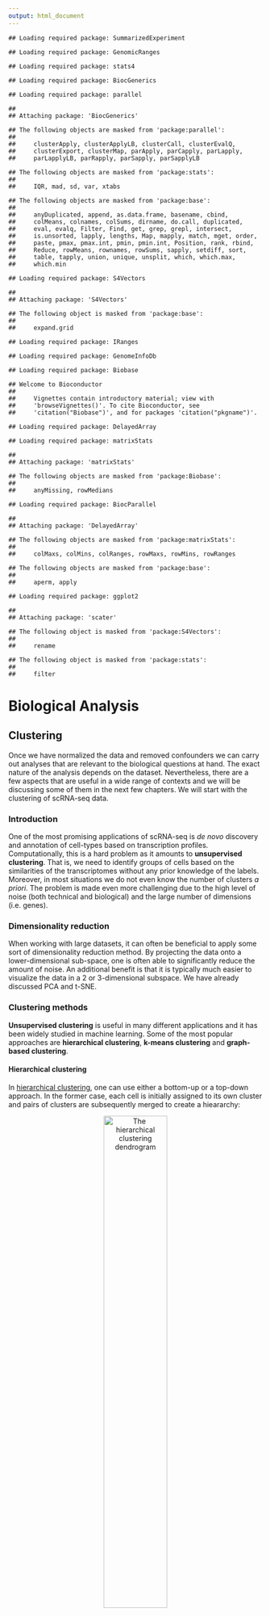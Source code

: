 ```yaml
---
output: html_document
---
```



```
## Loading required package: SummarizedExperiment
```

```
## Loading required package: GenomicRanges
```

```
## Loading required package: stats4
```

```
## Loading required package: BiocGenerics
```

```
## Loading required package: parallel
```

```
## 
## Attaching package: 'BiocGenerics'
```

```
## The following objects are masked from 'package:parallel':
## 
##     clusterApply, clusterApplyLB, clusterCall, clusterEvalQ,
##     clusterExport, clusterMap, parApply, parCapply, parLapply,
##     parLapplyLB, parRapply, parSapply, parSapplyLB
```

```
## The following objects are masked from 'package:stats':
## 
##     IQR, mad, sd, var, xtabs
```

```
## The following objects are masked from 'package:base':
## 
##     anyDuplicated, append, as.data.frame, basename, cbind,
##     colMeans, colnames, colSums, dirname, do.call, duplicated,
##     eval, evalq, Filter, Find, get, grep, grepl, intersect,
##     is.unsorted, lapply, lengths, Map, mapply, match, mget, order,
##     paste, pmax, pmax.int, pmin, pmin.int, Position, rank, rbind,
##     Reduce, rowMeans, rownames, rowSums, sapply, setdiff, sort,
##     table, tapply, union, unique, unsplit, which, which.max,
##     which.min
```

```
## Loading required package: S4Vectors
```

```
## 
## Attaching package: 'S4Vectors'
```

```
## The following object is masked from 'package:base':
## 
##     expand.grid
```

```
## Loading required package: IRanges
```

```
## Loading required package: GenomeInfoDb
```

```
## Loading required package: Biobase
```

```
## Welcome to Bioconductor
## 
##     Vignettes contain introductory material; view with
##     'browseVignettes()'. To cite Bioconductor, see
##     'citation("Biobase")', and for packages 'citation("pkgname")'.
```

```
## Loading required package: DelayedArray
```

```
## Loading required package: matrixStats
```

```
## 
## Attaching package: 'matrixStats'
```

```
## The following objects are masked from 'package:Biobase':
## 
##     anyMissing, rowMedians
```

```
## Loading required package: BiocParallel
```

```
## 
## Attaching package: 'DelayedArray'
```

```
## The following objects are masked from 'package:matrixStats':
## 
##     colMaxs, colMins, colRanges, rowMaxs, rowMins, rowRanges
```

```
## The following objects are masked from 'package:base':
## 
##     aperm, apply
```

```
## Loading required package: ggplot2
```

```
## 
## Attaching package: 'scater'
```

```
## The following object is masked from 'package:S4Vectors':
## 
##     rename
```

```
## The following object is masked from 'package:stats':
## 
##     filter
```


# Biological Analysis

## Clustering 

Once we have normalized the data and removed confounders we can 
carry out analyses that are relevant to the biological questions 
at hand. The exact nature of the analysis depends on the dataset.
Nevertheless, there are a few aspects that are useful in a wide 
range of contexts and we will be discussing some of them in the 
next few chapters. We will start with the clustering of 
scRNA-seq data.

### Introduction

One of the most promising applications of scRNA-seq is _de novo_ 
discovery and annotation of cell-types based on transcription
profiles. Computationally, this is a hard problem as it amounts to
__unsupervised clustering__. That is, we need to identify groups of
cells based on the similarities of the transcriptomes without any
prior knowledge of the labels. Moreover, in most situations we
do not even know the number of clusters _a priori_. The problem
is made even more challenging due to the high level of noise 
(both technical and biological) and the large number of dimensions
(i.e. genes). 

### Dimensionality reduction

When working with large datasets, it can often be beneficial to
apply some sort of dimensionality reduction method. By projecting
the data onto a lower-dimensional sub-space, one is often able to
significantly reduce the amount of noise. An additional benefit is
that it is typically much easier to visualize the data in a 2 or
3-dimensional subspace. We have already discussed PCA 
and t-SNE. 

### Clustering methods

__Unsupervised clustering__ is useful in many different applications and
it has been widely studied in machine learning. Some of the most
popular approaches are __hierarchical clustering__, 
__k-means clustering__ and __graph-based clustering__.

#### Hierarchical clustering

In [hierarchical clustering](https://en.wikipedia.org/wiki/Hierarchical_clustering),
one can use either a bottom-up or a top-down approach. In the former
case, each cell is initially assigned to its own cluster and
pairs of clusters are subsequently merged to create a hieararchy:



<div class="figure" style="text-align: center">
<img src="figures/hierarchical_clustering2.png" alt="The hierarchical clustering dendrogram" width="50%" />
<p class="caption">(\#fig:clust-hierarch-dendr)The hierarchical clustering dendrogram</p>
</div>

With a top-down strategy, one instead starts with all
observations in one cluster and then recursively split each
cluster to form a hierarchy. One of the advantages of 
this strategy is that the method is deterministic.

#### k-means

In [_k_-means clustering](https://en.wikipedia.org/wiki/K-means_clustering),
the goal is to partition _N_ cells into _k_ different clusters. 
In an iterative manner, cluster centers are assigned and
each cell is assigned to its nearest cluster:

<div class="figure" style="text-align: center">
<img src="figures/k-means.png" alt="Schematic representation of the k-means clustering" width="100%" />
<p class="caption">(\#fig:clust-k-means)Schematic representation of the k-means clustering</p>
</div>

Most methods for scRNA-seq analysis includes a _k_-means 
step at some point.

#### Graph-based methods

Over the last two decades there has been a lot of interest in
analyzing networks in various domains. One goal is to
identify groups or modules of nodes in a network.

<div class="figure" style="text-align: center">
<img src="figures/graph_network.jpg" alt="Schematic representation of the graph network" width="100%" />
<p class="caption">(\#fig:clust-graph)Schematic representation of the graph network</p>
</div>

Some of these methods can be applied to scRNA-seq data
by building a graph where each node represents a cell.
Note that constructing the graph and assigning weights
to the edges is not trivial. One advantage of 
graph-based methods is that some of them are very 
efficient and can be applied to networks containing
millions of nodes.

### Challenges in clustering

* What is the number of clusters _k_?
* What is a cell type?
* __Scalability__: in the last few years the number of cells in scRNA-seq experiments has grown by several orders of magnitude from ~$10^2$ to ~$10^6$
* Tools are not user-friendly

### Software packages for scRNA-seq data

#### [clusterExperiment](https://www.bioconductor.org/packages/release/bioc/html/clusterExperiment.html) 

* R/Bioconductor package uses `SingleCellExperiment` object
* Functionality for running and comparing many different clusterings of single-cell sequencing data or other large mRNA expression data sets
* Based on the RSEC (Resampling-based Sequential Ensemble Clustering) algorithm for finding a single robust clustering based on the many clusterings that the user might create by perturbing various parameters of a clustering algorithm 

#### [SC3](http://bioconductor.org/packages/SC3/)

<div class="figure" style="text-align: center">
<img src="figures/sc3.png" alt="SC3 pipeline" width="100%" />
<p class="caption">(\#fig:clust-sc3)SC3 pipeline</p>
</div>

* R/Bioconductor package based on PCA and spectral dimensionality reductions [@Kiselev2016-bq]
* Utilises _k_-means
* Additionally performs the consensus clustering

#### tSNE + k-means

* Based on __tSNE__ maps
* Utilises _k_-means

#### [SINCERA](https://research.cchmc.org/pbge/sincera.html)

* SINCERA [@Guo2015-ok] is based on hierarchical clustering
* Data is converted to _z_-scores before clustering
* Identify _k_ by finding the first singleton cluster in the hierarchy

#### [pcaReduce](https://github.com/JustinaZ/pcaReduce)

pcaReduce [@Zurauskiene2016-kg] combines PCA, _k_-means and “iterative” hierarchical clustering. Starting from a large number of clusters pcaReduce iteratively merges similar clusters; after each merging event it removes the principle component explaning the least variance in the data.

#### [SNN-Cliq](http://bioinfo.uncc.edu/SNNCliq/)

`SNN-Cliq` [@Xu2015-vf] is a graph-based method. First the method identifies the k-nearest-neighbours of each cell according to the _distance_ measure. This is used to calculate the number of Shared Nearest Neighbours (SNN) between each pair of cells. A graph is built by placing an edge between two cells If they have at least one SNN. Clusters are defined as groups of cells with many edges between them using a "clique" method. SNN-Cliq requires several parameters to be defined manually.

#### Seurat clustering

[`Seurat`](https://github.com/satijalab/seurat) clustering is based on a _community detection_ approach similar to `SNN-Cliq` and to one previously proposed for analyzing CyTOF data [@Levine2015-fk].

### Comparing clustering

To compare two sets of clustering labels we can use [adjusted Rand index](https://en.wikipedia.org/wiki/Rand_index). The index is a measure of the similarity between two data clusterings. Values of the adjusted Rand index lie in $[0;1]$ interval, where $1$ means that two clusterings are identical and $0$ means the level of similarity expected by chance.




## Clustering example


```r
library(SC3)
```

To illustrate clustering of scRNA-seq data, we consider 
the `Deng` dataset of cells from developing mouse embryo 
[@Deng2014-mx]. We have preprocessed the dataset and 
created a `SingleCellExperiment` object in advance. 
We have also annotated the cells with the cell types 
identified in the original publication (it is the 
`cell_type2` column in the `colData` slot).

### Deng dataset

Let's load the data and look at it:

```r
deng <- readRDS("data/deng/deng-reads.rds")
deng
```

```
## class: SingleCellExperiment 
## dim: 22431 268 
## metadata(0):
## assays(2): counts logcounts
## rownames(22431): Hvcn1 Gbp7 ... Sox5 Alg11
## rowData names(10): feature_symbol is_feature_control ...
##   total_counts log10_total_counts
## colnames(268): 16cell 16cell.1 ... zy.2 zy.3
## colData names(30): cell_type2 cell_type1 ... pct_counts_ERCC
##   is_cell_control
## reducedDimNames(0):
## spikeNames(1): ERCC
```

Let's look at the cell type annotation:

```r
table(colData(deng)$cell_type2)
```

```
## 
##     16cell      4cell      8cell early2cell earlyblast  late2cell 
##         50         14         37          8         43         10 
##  lateblast   mid2cell   midblast         zy 
##         30         12         60          4
```

A simple PCA analysis already separates some strong 
cell types and provides some insights in the data structure:


```r
plotPCA(deng, colour_by = "cell_type2")
```

<img src="06-biological-analyses_files/figure-html/unnamed-chunk-5-1.png" width="90%" style="display: block; margin: auto;" />

As you can see, the early cell types separate quite well, 
but the three blastocyst timepoints are more difficult to distinguish.

### SC3

Let's run `SC3` clustering on the Deng data. The advantage 
of the `SC3` is that it can directly ingest a 
`SingleCellExperiment` object.

Now let's image we do not know the number of clusters _k_ 
(cell types). `SC3` can estimate a number of clusters for you:


```r
deng <- sc3_estimate_k(deng)
```

```
## Estimating k...
```

```r
metadata(deng)$sc3$k_estimation
```

```
## [1] 6
```

Interestingly, the number of cell types predicted by `SC3`
is smaller than in the original data annotation. However, 
early, mid and late stages of different cell types 
together, we will have exactly 6 cell types. We store 
the merged cell types in `cell_type1` column of the
`colData` slot:


```r
plotPCA(deng, colour_by = "cell_type1")
```

<img src="06-biological-analyses_files/figure-html/unnamed-chunk-7-1.png" width="90%" style="display: block; margin: auto;" />

Now we are ready to run `SC3` (we also ask it to calculate
biological properties of the clusters)


```r
deng <- sc3(deng, ks = 10, biology = TRUE)
```

`SC3` result consists of several different outputs
(please look in [@Kiselev2016-bq] and 
[SC3 vignette](http://bioconductor.org/packages/release/bioc/vignettes/SC3/inst/doc/my-vignette.html)
for more details). Here we show some of them:

First up we plot a "consensus matrix". The consensus matrix is a 
`NxN` matrix, where `N` is the number of cells. It represents similarity 
between the cells based on the averaging of clustering results from all 
combinations of clustering parameters. 

Similarity 0 (blue) means that the two cells are always assigned to 
different clusters. In contrast, similarity 1 (red) means that the two
cells are always assigned to the same cluster. The consensus matrix is 
clustered by hierarchical clustering and has a diagonal-block structure. 
Intuitively, the perfect clustering is achieved when all diagonal blocks
are completely red and all off-diagonal elements are completely blue.

We can plot the consensus matrix as a heatmap using the `sc3_plot_consensus()` 
in the `SC3` package. 


```r
sc3_plot_consensus(deng, k = 10, show_pdata = "cell_type2")
```

<img src="06-biological-analyses_files/figure-html/unnamed-chunk-9-1.png" width="90%" style="display: block; margin: auto;" />

Next, we can create a heatmap of the gene expression matrix using 
the `sc3_plot_expression()` function in `SC3`. 

The expression heatmap represents the original input expression matrix 
(cells in columns and genes in rows) after applying a gene filter. Genes 
are clustered by kmeans with `k = 100` (dendrogram on the left) and the
heatmap represents the expression levels of the gene cluster centers 
after log2-scaling. We also ask for `k = 10` clusters of cells. 


```r
sc3_plot_expression(deng, k = 10, 
                    show_pdata = "cell_type2")
```

<img src="06-biological-analyses_files/figure-html/unnamed-chunk-10-1.png" width="90%" style="display: block; margin: auto;" />


We can also create PCA plot with clusters identified from `SC3`:


```r
plotPCA(deng, colour_by = "sc3_10_clusters")
```

<img src="06-biological-analyses_files/figure-html/unnamed-chunk-11-1.png" width="90%" style="display: block; margin: auto;" />

We can compare the results of `SC3` clustering with the 
original publication cell type labels using the 
[Adjusted Rand Index](https://en.wikipedia.org/wiki/Rand_index#Adjusted_Rand_index). 

The Rand index (named after William M. Rand) is a measure of the similarity
between two data clusterings. The adjusted Rand index is the Rand index 
that is adjusted for the chance grouping of elements. Such a correction for chance 
establishes a baseline by using the expected similarity of all pair-wise comparisons
between clusterings specified by a random model. The adjusted Rand index is thus 
ensured to have a value close to 0.0 for random labeling independently of the 
number of clusters and samples and exactly 1.0 when the clusterings are identical. 

Here, we use the function `adjustedRandIndex()`, which is part of the `mclust` 
package: 


```r
mclust::adjustedRandIndex(colData(deng)$cell_type2,
                          colData(deng)$sc3_10_clusters)
```

```
## [1] 0.6664553
```

__Note__ `SC3` can also be run in an interactive `Shiny` 
session:


```r
sc3_interactive(deng)
```

This command will open `SC3` in a web browser.

Before we leave this section, the package vignette points out that 
because of direct calculations of distances, the `SC3` functions will
become very slow when the number of cells is $>5000$.


### tSNE + kmeans

[tSNE](https://lvdmaaten.github.io/tsne/) plots that we saw before 
when used the __scater__ package are made by using the 
[Rtsne](https://cran.r-project.org/web/packages/Rtsne/index.html) and
[ggplot2](https://cran.r-project.org/web/packages/ggplot2/index.html) packages.
Here we will do the same:


```r
deng <- runTSNE(deng)
plotTSNE(deng)
```

<div class="figure" style="text-align: center">
<img src="06-biological-analyses_files/figure-html/clust-tsne-1.png" alt="tSNE map of the patient data" width="90%" />
<p class="caption">(\#fig:clust-tsne)tSNE map of the patient data</p>
</div>

Note that all points on the plot above are black. This is different 
from what we saw before, when the cells were coloured based on the 
annotation. 

**Here we do not have any annotation and all cells come from the same batch, therefore all dots are black.**

Now we are going to apply _k_-means clustering algorithm to the cloud
of points on the tSNE map. How many groups do you see in the cloud?

We will start with $k=8$:

```r
colData(deng)$tSNE_kmeans <- as.character(kmeans(reducedDim(deng, "TSNE"), centers = 8)$clust)
deng <- runTSNE(deng)
plotTSNE(deng, colour_by = "tSNE_kmeans")
```

```
## Warning: 'add_ticks' is deprecated.
## Use '+ geom_rug(...)' instead.
```

<div class="figure" style="text-align: center">
<img src="06-biological-analyses_files/figure-html/clust-tsne-kmeans2-1.png" alt="tSNE map of the patient data with 8 colored clusters, identified by the k-means clustering algorithm" width="90%" />
<p class="caption">(\#fig:clust-tsne-kmeans2)tSNE map of the patient data with 8 colored clusters, identified by the k-means clustering algorithm</p>
</div>

As you may have noticed, `tSNE+kmeans` is stochastic
and give different results every time it's are run. To get a better
overview of the solutions, we need to run the methods multiple times.
`SC3` is also stochastic, but thanks to the consensus step, it is 
more robust and less likely to produce different outcomes.



## Feature Selection

scRNA-seq is capable of measuring the expression of many
thousands of genes in every cell. However, in most situations only a
portion of those will show a response to the biological condition of
interest, e.g. differences in cell-type, drivers of differentiation,
respond to an environmental stimulus. Most genes detected in a scRNA-seq
experiment will only be detected at different levels due to technical
noise. One consequence of this is that technical noise and batch
effects can obscure the biological signal of interest.

Thus, it is often advantageous to perform feature selection to remove
those genes which only exhibit technical noise from downstream analysis.
Not only does this generally increase the signal:noise ratio in the data;
it also reduces the computational complexity of analyses, by reducing
the total amount of data to be processed.

For scRNA-seq data, we typically focus on unsupervised methods of feature
selection, which don't require any a priori information, such as cell-type
labels or biological group, since they are not available, or may be unreliable,
for many experiments. In contrast, differential expression
can be considered a form of supervised feature selection since it uses the
known biological label of each sample to identify features (i.e. genes) which
are expressed at different levels across groups.

In this section, we will briefly cover the concepts of feature selection, but
due to a limit in time, I refer you to the main coures page for more details
on feature selection: 

http://hemberg-lab.github.io/scRNA.seq.course/biological-analysis.html#feature-selection


### Identifying Genes vs a Null Model

There are two main approaches to unsupervised feature selection. The
first is to identify genes which behave differently from a null model
describing just the technical noise expected in the dataset.

If the dataset contains spike-in RNAs they can be used to directly model
technical noise. However, measurements of spike-ins may not experience
the same technical noise as endogenous transcripts [(Svensson et al., 2017)](https://www.nature.com/nmeth/journal/v14/n4/full/nmeth.4220.html).
In addition, scRNASeq experiments often contain only a small number of
spike-ins which reduces our confidence in fitted model parameters.

#### Highly Variable Genes

The first method proposed to identify features in scRNASeq datasets
was to identify highly variable genes (HVG). HVG assumes that if genes
have large differences in expression across cells some of those differences
are due to biological difference between the cells rather than technical noise.
However, because of the nature of count data, there is a positive relationship
between the mean expression of a gene and the variance in the read counts across
cells. This relationship must be corrected for to properly identify HVGs.

For example, you can use the `BiocGenerics::rowMeans()` and `MatrixStats::rowVars()` 
functions to plot the relationship between mean expression and variance 
for all genes in this dataset. Also, you might try using `log="xy"` to plot 
on a log-scale).

Alternatively, you can use the `trendVar()` and `decomposeVar()` functions
in the `scran` R/Bioconductor package to identify highly variable genes. 

For this section, we go back to the `tung` (or `umi.qc`) data that
has been normalized and batch corrected. For purposes of the tutorial,
we will select the `glm_indi` normalized data. 


```r
umi.qc <- readRDS("data/tung/umi_qc.RDS")

var.fit <- trendVar(umi.qc, method = "loess", assay.type = "glm_indi")
var.out <- decomposeVar(umi.qc, var.fit)
head(var.out)
```

```
## DataFrame with 6 rows and 6 columns
##                               mean             total                 bio
##                          <numeric>         <numeric>           <numeric>
## ENSG00000237683   0.24662736578077 0.243858690202493  0.0356801534015803
## ENSG00000187634 0.0358302498678336 0.041042573799668 0.00447500876958429
## ENSG00000188976   1.71485831826354 0.745273783518252   0.114898539528563
## ENSG00000187961  0.218414586619208 0.203530230554452  0.0193960410083338
## ENSG00000187608    1.3692218193445 0.801170759584193   0.142065201109407
## ENSG00000188157   2.02030076886988 0.545656338513709 -0.0424745356608807
##                               tech              p.value
##                          <numeric>            <numeric>
## ENSG00000237683  0.208178536800913  0.00153459146498894
## ENSG00000187634 0.0365675650300837   0.0157736562230252
## ENSG00000188976  0.630375243989689  0.00085174073496591
## ENSG00000187961  0.184134189546118   0.0312433209044445
## ENSG00000187608  0.659105558474786 0.000120336074819414
## ENSG00000188157  0.588130874174589    0.906968345769253
##                                 FDR
##                           <numeric>
## ENSG00000237683  0.0190971382309735
## ENSG00000187634   0.106015932367908
## ENSG00000188976  0.0124082937456012
## ENSG00000187961   0.167734905189692
## ENSG00000187608 0.00271289057563897
## ENSG00000188157                   1
```

Next, we can plot the mean-variance relationship. The red points are 
the control genes (ERCC and MT genes) that are used to estimate the 
technical variation. The endogenous genes are plotted in black. 


```r
plot(var.out$mean, var.out$total, pch=16, cex=0.6, xlab="Mean log-expression",
    ylab="Variance of log-expression")
points(var.fit$mean, var.fit$var, col="red", pch=16)
o <- order(var.out$mean)
lines(var.out$mean[o], var.out$tech[o], col="red", lwd=2)
```

<img src="06-biological-analyses_files/figure-html/unnamed-chunk-15-1.png" width="90%" style="display: block; margin: auto;" />

Then, the highly variable genes (HVG) are identified as genes
with large positive biological components. 


```r
hvg.out <- var.out[which(var.out$FDR <= 0.05),]
hvg.out <- hvg.out[order(hvg.out$bio, decreasing=TRUE),]
head(hvg.out)
```

```
## DataFrame with 6 rows and 6 columns
##                             mean            total              bio
##                        <numeric>        <numeric>        <numeric>
## ENSG00000106153 2.58010587365124 4.50251391535177 3.99819997557498
## ENSG00000125148 1.10385481967694 2.56632990001896 1.92729406297511
## ENSG00000198865 2.43296165351555 2.36687881721125 1.84095133880717
## ENSG00000110713 3.07884927706287 2.20353806082695 1.76355959764117
## ENSG00000022556 1.87087512946706 2.20770425606636 1.60139777768658
## ENSG00000177105 1.45436561173197 2.03125271629969 1.36969341922523
##                              tech               p.value
##                         <numeric>             <numeric>
## ENSG00000106153 0.504313939776785                     0
## ENSG00000125148 0.639035837043843 1.94361011485433e-234
## ENSG00000198865 0.525927478404086 2.74586525446619e-287
## ENSG00000110713  0.43997846318578                     0
## ENSG00000022556 0.606306478379779 5.88519208672335e-195
## ENSG00000177105 0.661559297074457  7.9450415594479e-138
##                                   FDR
##                             <numeric>
## ENSG00000106153                     0
## ENSG00000125148 5.44210832159212e-231
## ENSG00000198865 1.28140378541756e-283
## ENSG00000110713                     0
## ENSG00000022556 1.17703841734467e-191
## ENSG00000177105 9.26921515268922e-135
```

These are most highly variable genes after normalization and batch correction. 

```r
nrow(hvg.out)
```

```
## [1] 1561
```

We can check the distribution of expression values for the top 10 HVGs
to ensure that they are not being driven by outliers. Here are the 
violin plots of normalized log-expression values for the top 10 HVGs
in the brain dataset.


```r
plotExpression(umi.qc, rownames(hvg.out)[1:10], jitter="jitter", 
               exprs_values = "glm_indi")
```

<img src="06-biological-analyses_files/figure-html/unnamed-chunk-18-1.png" width="90%" style="display: block; margin: auto;" />

Another approach was proposed by 
[Brennecke et al.](http://www.nature.com/nmeth/journal/v10/n11/full/nmeth.2645.html).
To use the Brennecke method, we first normalize for library size then calculate
the mean and the square coefficient of variation (variation divided by
the squared mean expression). A quadratic curve is fit to the relationship
between these two variables for the ERCC spike-in, and then a chi-square 
test is used to find genes significantly above the curve. 

#### High Dropout Genes

An alternative to finding HVGs is to identify genes with 
unexpectedly high numbers of zeros. The frequency of zeros, known 
as the "dropout rate", is very closely related to expression level
in scRNA-seq data. Zeros are the dominant feature of scRNA-seq data, 
typically accounting for over half of the entries in the final expression
matrix. These zeros predominantly result from the failure of mRNAs 
failing to be reversed transcribed [(Andrews and Hemberg, 2016)](http://www.biorxiv.org/content/early/2017/05/25/065094). 


### Correlated Expression

A completely different approach to feature selection is to use 
gene-gene correlations. This method is based on the idea that multiple
genes will be differentially expressed between different cell-types
or cell-states. Genes which are expressed in the same cell-population 
will be positively correlated with each other where as genes expressed 
in different cell-populations will be negatively correated with
each other. Thus important genes can be identified by the magnitude 
of their correlation with other genes.

The limitation of this method is that it assumes technical noise is 
random and independent for each cell, thus shouldn't produce gene-gene 
correlations, but this assumption is violated by batch effects which are
generally systematic between different experimental batches and will
produce gene-gene correlations. As a result it is more appropriate to
take the top few thousand genes as ranked by gene-gene correlation than
consider the significance of the correlations.

Lastly, another common method for feature selection in scRNA-seq data 
is to use PCA loadings. Genes with high PCA loadings are likely to be
highly variable and correlated with many other variable genes, thus
may be relevant to the underlying biology. However, as with gene-gene 
correlations PCA loadings tend to be susceptible to detecting systematic 
variation due to batch effects; thus it is recommended to plot the PCA
results to determine those components corresponding to the biological 
variation rather than batch effects.



## Differential Expression (DE) analysis 

### Bulk RNA-seq

One of the most common types of analyses when working with bulk RNA-seq
data is to identify differentially expressed genes. By comparing the
genes that change between two conditions, e.g. mutant and wild-type or
stimulated and unstimulated, it is possible to characterize the
molecular mechanisms underlying the change.

Several different methods,
e.g. [DESeq2](https://bioconductor.org/packages/DESeq2) and
[edgeR](https://bioconductor.org/packages/release/bioc/html/edgeR.html),
have been developed for bulk RNA-seq. Moreover, there are also
extensive
[datasets](http://genomebiology.biomedcentral.com/articles/10.1186/gb-2013-14-9-r95)
available where the RNA-seq data has been validated using
RT-qPCR. These data can be used to benchmark DE finding 
algorithms and the available evidence suggests that the 
algorithms are performing quite well.

### Single-cell RNA-seq

In contrast to bulk RNA-seq, in scRNA-seq we usually do 
not have a defined set of experimental conditions. Instead, 
as was shown in a previous section we can identify the cell
groups by using an unsupervised clustering approach. Once the 
groups have been identified one can find differentially
expressed genes either by comparing the differences in variance
between the groups (like the Kruskal-Wallis test implemented in
SC3), or by comparing gene expression between clusters in a 
pairwise manner. In the following section we will mainly 
consider tools developed for pairwise comparisons.

### Differences in distribution

Unlike bulk RNA-seq, we generally have a large number of 
samples (i.e. cells) for each group we are comparing in single-cell 
experiments. Thus we can take advantage of the whole distribution
of expression values in each group to identify differences 
between groups rather than only comparing estimates of 
mean-expression as is standard for bulk RNA-seq.

There are two main approaches to comparing distributions. 
Firstly, we can use existing statistical models/distributions 
and fit the same type of model to the expression in each 
group then test for differences in the parameters for each 
model, or test whether the model fits better if a particular
paramter is allowed to be different according to group. For
instance in section on dealing with confounders, we used 
`edgeR` to test whether allowing mean expression to be different 
in different batches significantly improved the fit of a 
negative binomial model of the data.

Alternatively, we can use a non-parametric test which does not 
assume that expression values follow any particular distribution, 
e.g. the [Kolmogorov-Smirnov test (KS-test)](https://en.wikipedia.org/wiki/Kolmogorov%E2%80%93Smirnov_test).
Non-parametric tests generally convert observed expression 
values to ranks and test whether the distribution of ranks 
for one group are signficantly different from the distribution 
of ranks for the other group. However, some non-parametric 
methods fail in the presence of a large number of tied values,
such as the case for dropouts (zeros) in single-cell RNA-seq 
expression data. Moreover, if the conditions for a parametric 
test hold, then it will typically be more powerful than a
non-parametric test.

### Models of single-cell RNA-seq data

The most common model of RNASeq data is the negative binomial model: 


```r
set.seed(1)
hist(
    rnbinom(
        1000, 
        mu = 10, 
        size = 100), 
    col = "grey50", 
    xlab = "Read Counts", 
    main = "Negative Binomial"
)
```

<div class="figure" style="text-align: center">
<img src="06-biological-analyses_files/figure-html/nb-plot-1.png" alt="Negative Binomial distribution of read counts for a single gene across 1000 cells" width="90%" />
<p class="caption">(\#fig:nb-plot)Negative Binomial distribution of read counts for a single gene across 1000 cells</p>
</div>
Mean:
$\mu = mu$

Variance:
$\sigma^2 = mu + mu^2/size$

It is parameterized by the mean expression (mu) and the dispersion (size), 
which is inversely related to the variance. The negative binomial model 
fits bulk RNA-seq data very well and it is used for most statistical 
methods designed for such data. In addition, it has been show to fit 
the distribution of molecule counts obtained from data tagged by unique 
molecular identifiers (UMIs) quite well
([Grun et al. 2014](http://www.nature.com/nmeth/journal/v11/n6/full/nmeth.2930.html), 
[Islam et al. 2011](http://genome.cshlp.org/content/21/7/1160)).

However, a raw negative binomial model does not fit full-length
transcript data as well due to the high dropout rates relative 
to the non-zero read counts. For this type of data a variety of
zero-inflated negative binomial models have been proposed (e.g.
[MAST](https://bioconductor.org/packages/release/bioc/html/MAST.html),
[SCDE](https://bioconductor.org/packages/release/bioc/html/scde.html)).


```r
d <- 0.5;
counts <- rnbinom(
    1000, 
    mu = 10, 
    size = 100
)
counts[runif(1000) < d] <- 0
hist(
    counts, 
    col = "grey50", 
    xlab = "Read Counts", 
    main = "Zero-inflated NB"
)
```

<div class="figure" style="text-align: center">
<img src="06-biological-analyses_files/figure-html/zero-inflation-plot-1.png" alt="Zero-inflated Negative Binomial distribution" width="90%" />
<p class="caption">(\#fig:zero-inflation-plot)Zero-inflated Negative Binomial distribution</p>
</div>
Mean:
$\mu = mu \cdot (1 - d)$

Variance:
$\sigma^2 = \mu \cdot (1-d) \cdot (1 + d \cdot \mu + \mu / size)$

These models introduce a new parameter $d$, for the dropout rate, 
to the negative binomial model. Turns out, the dropout rate of a gene
is strongly correlated with the mean expression of the gene. Different
zero-inflated negative binomial models use different relationships 
between $\mu$ and $d$ and some may fit $\mu$ and $d$ to the expression
of each gene independently.



## DE in `tung` dataset


```r
library(scRNA.seq.funcs)
library(edgeR)
library(ROCR)
```

### Introduction

To test different single-cell differential expression methods, 
we will continue using the `tung` dataset. For this experiment 
bulk RNA-seq data for each cell-line was generated in addition 
to single-cell data. We will use the differentially expressed genes
identified using standard methods on the respective bulk data 
as the ground truth for evaluating the accuracy of each single-cell
method. To save time we have pre-computed these for you. You can
run the commands below to load these data.


```r
DE <- read.table("data/tung/TPs.txt")
notDE <- read.table("data/tung/TNs.txt")
GroundTruth <- list(
    DE = as.character(unlist(DE)), 
    notDE = as.character(unlist(notDE))
)
```

This ground truth has been produce for the comparison of 
individual `NA19101` to `NA19239`. 


```r
umi.qc.sub <- umi.qc[, umi.qc$individual %in% c("NA19101", "NA19239")]
group <- colData(umi.qc.sub)$individual
batch <- colData(umi.qc.sub)$batch
norm_data <- assay(umi.qc.sub, "glm_indi")
```

Now we will compare various single-cell DE methods. 
Note that we will only be running methods which are 
available as R-packages and run relatively quickly.

### Kolmogorov-Smirnov test

The types of test that are easiest to work with are 
non-parametric ones. The most commonly used non-parametric
test is the
[Kolmogorov-Smirnov test](https://en.wikipedia.org/wiki/Kolmogorov%E2%80%93Smirnov_test) 
(KS-test) and we can use it to compare the distributions
for each gene in the two individuals.

The KS-test quantifies the distance between the empirical 
cummulative distributions of the expression of each gene
in each of the two populations. It is sensitive to changes 
in mean experession and changes in variability. However
it assumes data is continuous and may perform poorly
when data contains a large number of identical values 
(e.g. zeros). Another issue with the KS-test is that it can
be very sensitive for large sample sizes and thus it may
end up as significant even though the magnitude of the
difference is very small.

<div class="figure" style="text-align: center">
<img src="figures/KS2_Example.png" alt="Illustration of the two-sample Kolmogorov–Smirnov statistic. Red and blue lines each correspond to an empirical distribution function, and the black arrow is the two-sample KS statistic. (taken from [here](https://en.wikipedia.org/wiki/Kolmogorov%E2%80%93Smirnov_test))" width="60%" />
<p class="caption">(\#fig:ks-statistic)Illustration of the two-sample Kolmogorov–Smirnov statistic. Red and blue lines each correspond to an empirical distribution function, and the black arrow is the two-sample KS statistic. (taken from [here](https://en.wikipedia.org/wiki/Kolmogorov%E2%80%93Smirnov_test))</p>
</div>

Now run the test:


```r
pVals <- apply(
    norm_data, 1, function(x) {
        ks.test(
            x[group == "NA19101"], 
            x[group == "NA19239"]
        )$p.value
    }
)
# multiple testing correction
pVals <- p.adjust(pVals, method = "fdr")
```
This code "applies" the function to each row (specified by 1)
of the expression matrix, data. In the function, we are 
returning just the `p.value` from the `ks.test()` output. 
We can now consider how many of the ground truth positive
and negative DE genes are detected by the KS-test. 

#### Evaluating Accuracy


```r
sigDE <- names(pVals)[pVals < 0.05]

# Number of KS-DE genes
length(sigDE) 
```

```
## [1] 11942
```

```r
# Number of KS-DE genes that are true DE genes
sum(GroundTruth$DE %in% sigDE) 
```

```
## [1] 989
```

```r
# Number of KS-DE genes that are truly not-DE
sum(GroundTruth$notDE %in% sigDE)
```

```
## [1] 8527
```

As you can see many more of our ground truth negative genes
were identified as DE by the KS-test (false positives) than
ground truth positive genes (true positives), however this 
may be due to the larger number of notDE genes thus we typically
normalize these counts as the True positive rate (TPR), TP/(TP + FN),
and False positive rate (FPR), FP/(FP+TP).


```r
tp <- sum(GroundTruth$DE %in% sigDE)
fp <- sum(GroundTruth$notDE %in% sigDE)
tn <- sum(GroundTruth$notDE %in% names(pVals)[pVals >= 0.05])
fn <- sum(GroundTruth$DE %in% names(pVals)[pVals >= 0.05])
tpr <- tp/(tp + fn)
fpr <- fp/(fp + tn)
cat(c(tpr, fpr))
```

```
## 0.9347826 0.8212463
```
Now we can see the TPR is much higher than the FPR 
indicating the KS test is identifying DE genes.

So far we've only evaluated the performance at a single 
significance threshold. Often it is informative to vary 
the threshold and evaluate performance across a range of 
values. This is then plotted as a receiver-operating-characteristic
curve (ROC) and a general accuracy statistic can be calculated 
as the area under this curve (AUC). We will use the `ROCR` package
to facilitate this plotting.


```r
# Only consider genes for which we know the ground truth
pVals <- pVals[names(pVals) %in% GroundTruth$DE | 
               names(pVals) %in% GroundTruth$notDE] 
truth <- rep(1, times = length(pVals));
truth[names(pVals) %in% GroundTruth$DE] = 0;
pred <- ROCR::prediction(pVals, truth)
perf <- ROCR::performance(pred, "tpr", "fpr")
ROCR::plot(perf)
```

<div class="figure" style="text-align: center">
<img src="06-biological-analyses_files/figure-html/ks-roc-plot-1.png" alt="ROC curve for KS-test." width="90%" />
<p class="caption">(\#fig:ks-roc-plot)ROC curve for KS-test.</p>
</div>

```r
aucObj <- ROCR::performance(pred, "auc")
aucObj@y.values[[1]] # AUC
```

```
## [1] 0.6717898
```
Finally, to facilitate the comparisons of other DE methods, 
let's put this code into a function so we don't need to repeat it:


```r
DE_Quality_AUC <- function(pVals) {
    pVals <- pVals[names(pVals) %in% GroundTruth$DE | 
                   names(pVals) %in% GroundTruth$notDE]
    truth <- rep(1, times = length(pVals));
    truth[names(pVals) %in% GroundTruth$DE] = 0;
    pred <- ROCR::prediction(pVals, truth)
    perf <- ROCR::performance(pred, "tpr", "fpr")
    ROCR::plot(perf)
    aucObj <- ROCR::performance(pred, "auc")
    return(aucObj@y.values[[1]])
}
```

### Wilcox/Mann-Whitney-U Test

The Wilcox-rank-sum test is another non-parametric test, but
tests specifically if values in one group are greater/less 
than the values in the other group. Thus it is often 
considered a test for difference in median expression
between two groups; whereas the KS-test is sensitive 
to any change in distribution of expression values.


```r
pVals <- apply(
    norm_data, 1, function(x) {
        wilcox.test(
            x[group == "NA19101"], 
            x[group == "NA19239"]
        )$p.value
    }
)
# multiple testing correction
pVals <- p.adjust(pVals, method = "fdr")
DE_Quality_AUC(pVals)
```

<div class="figure" style="text-align: center">
<img src="06-biological-analyses_files/figure-html/wilcox-plot-1.png" alt="ROC curve for Wilcox test." width="90%" />
<p class="caption">(\#fig:wilcox-plot)ROC curve for Wilcox test.</p>
</div>

```
## [1] 0.6779454
```

### edgeR or DESeq2

[edgeR](https://bioconductor.org/packages/release/bioc/html/edgeR.html) and 
[DESeq2](https://www.bioconductor.org/packages/release/bioc/html/DESeq2.html)
are based on a negative binomial model of gene expression and 
uses a generalized linear model (GLM) framework, the enables us
to include other factors such as batch to the model.

### Monocle

[Monocle](https://bioconductor.org/packages/release/bioc/html/monocle.html) can use several different models for DE. For count data it recommends the Negative Binomial model (negbinomial.size). For normalized data it recommends log-transforming it then using a normal distribution (gaussianff). Similar to edgeR this method uses a GLM framework so in theory can account for batches, however in practice the model fails for this dataset if batches are included.


### MAST

[MAST](https://bioconductor.org/packages/release/bioc/html/MAST.html) is based on a zero-inflated negative binomial model. It tests for differential expression using a hurdle model to combine tests of discrete (0 vs not zero) and continuous (non-zero values) aspects of gene expression. Again this uses a linear modelling framework to enable complex models to be considered.


### SCDE
[SCDE](http://hms-dbmi.github.io/scde/) is the first single-cell specific DE method. It fits a zero-inflated negative binomial model to expression data using Bayesian statistics. The usage below tests for differences in mean expression of individual genes across groups but recent versions include methods to test for differences in mean expression or dispersion of groups of genes, usually representing a pathway.


### zinbwave + DESeq2/edger

Recent work has [shown](https://genomebiology.biomedcentral.com/articles/10.1186/s13059-018-1406-4) 
differential expression methods developed for bulk RNA-seq 
(e.g. DESeq2/edger) can be used with a weighting strategy (gene-specific 
and cell-specific weights = probability of dropout events in scRNA-seq data e.g. 
[zinbwave](https://bioconductor.org/packages/release/bioc/html/zinbwave.html))
to unlock bulk RNA-seq DE pipelines for zero-inflated data,
boosting performance for scRNA-seq.


